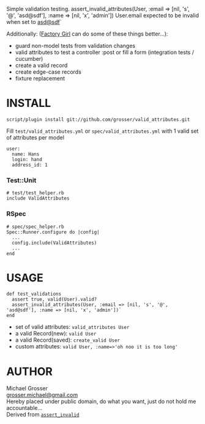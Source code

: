 Simple validation testing.
    assert_invalid_attributes(User, :email => [nil, 's', '@', 'asd@sdf'], :name => [nil, 'x', 'admin'])
    User.email expected to be invalid when set to <asd@sdf>`

Additionally: ([Factory Girl](http://github.com/thoughtbot/factory_girl) can do some of these things better...):

 - guard non-model tests from validation changes
 - valid attributes to test a controller :post or fill a form (integration tests / cucumber)
 - create a valid record
 - create edge-case records
 - fixture replacement

INSTALL
=======
    script/plugin install git://github.com/grosser/valid_attributes.git

Fill `test/valid_attributes.yml` or `spec/valid_attributes.yml` with 1 valid set of attributes per model

    user:
      name: Hans
      login: hand
      address_id: 1

### Test::Unit

    # test/test_helper.rb
    include ValidAttributes

### RSpec
    # spec/spec_helper.rb
    Spec::Runner.configure do |config|
      ...
      config.include(ValidAttributes)
      ...
    end

USAGE
=====
    def test_validations
      assert true, valid(User).valid?
      assert_invalid_attributes(User, :email => [nil, 's', '@', 'asd@sdf'], :name => [nil, 'x', 'admin'])`
    end

 - set of valid attributes: `valid_attributes User`
 - a valid Record(new): `valid User`
 - a valid Record(saved): `create_valid User`
 - custom attributes: `valid User, :name=>'oh noo it is too long'`

AUTHOR
======
Michael Grosser  
grosser.michael@gmail.com  
Hereby placed under public domain, do what you want, just do not hold me accountable...  
Derived from [`assert_invalid`](http://www.railsforum.com/viewtopic.php?id=741)
